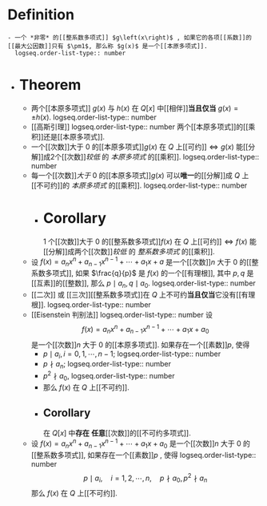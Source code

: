 # Definition
	- 一个 *非零* 的[[整系数多项式]] $g\left(x\right)$ , 如果它的各项[[系数]]的[[最大公因数]]只有 $\pm1$, 那么称 $g(x)$ 是一个[[本原多项式]].
	  logseq.order-list-type:: number
- # Theorem
	- 两个[[本原多项式]] $g(x)$ 与 $h(x)$ 在 $Q[x]$ 中[[相伴]]**当且仅当** $g(x)=\pm h(x)$.
	  logseq.order-list-type:: number
	- [[高斯引理]]
	  logseq.order-list-type:: number
	  两个[[本原多项式]]的[[乘积]]还是[[本原多项式]].
	- 一个[[次数]]大于 $0$ 的[[本原多项式]]$g(x)$ 在 $Q$ 上[[可约]]$\Longleftrightarrow g(x)$ 能[[分解]]成$2$个[[次数]]*较低* 的 *本原多项式* 的[[乘积]].
	  logseq.order-list-type:: number
	- 每一个[[次数]]*大于* $0$ 的[[本原多项式]]$g(x)$ 可以**唯一**的[[分解]]成 $Q$ 上[[不可约]]的 *本原多项式* 的[[乘积]].
	  logseq.order-list-type:: number
		- # Corollary
		  $1$ 个[[次数]]大于 $0$ 的[[整系数多项式]]$f(x)$ 在 $Q$ 上[[可约]]$\Longleftrightarrow f(x)$ 能[[分解]]成两个[[次数]]*较低* 的 *整系数多项式* 的[[乘积]].
	- 设 $f(x)=a_{n}x^{n}+a_{n-1}x^{n-1}+\cdots+a_1x+a$ 是一个[[次数]]$n$ 大于 $0$ 的[[整系数多项式]], 如果 $\frac{q}{p}$ 是 $f(x)$ 的一个[[有理根]], 其中 $p,q$ 是[[互素]]的[[整数]], 那么 $p\mid a_n,q\mid a_0$.
	  logseq.order-list-type:: number
	- [[二次]] 或 [[三次]][[整系数多项式]]在 $Q$ 上不可约**当且仅当**它没有[[有理根]].
	  logseq.order-list-type:: number
	- [[Eisenstein 判别法]]
	  logseq.order-list-type:: number
	  设
	  $$
	  f(x)=a_{n}x^{n}+a_{n-1}x^{n-1}+\cdots+a_{1}x+a_{0}
	  $$
	  是一个[[次数]]$n$ 大于 $0$ 的[[本原多项式]]. 如果存在一个[[素数]]$p$, 使得
		- $p\mid a_{i},i=0,1,\cdots,n-1$;
		  logseq.order-list-type:: number
		- $p \nmid a_n$;
		  logseq.order-list-type:: number
		- $p^{2}\nmid a_0$,
		  logseq.order-list-type:: number
		- 那么 $f(x)$ 在 $Q$ 上[[不可约]].
		- ## Corollary
		  在 $Q[x]$ 中**存在** **任意**[[次数]]的[[不可约多项式]].
	- 设 $f(x)=a_nx^n+a_{n-1}x^{n-1}+\cdots+a_1x+a_0$ 是一个[[次数]]$n$ 大于 $0$ 的[[整系数多项式]], 如果存在一个[[素数]]$p$ , 使得
	  logseq.order-list-type:: number
	  $$
	  p\mid a_{i},\quad i=1,2,\cdots,n,\quad p\nmid a_{0},p^{2}\nmid a_{n}
	  $$
	  那么 $f(x)$ 在 $Q$ 上[[不可约]].